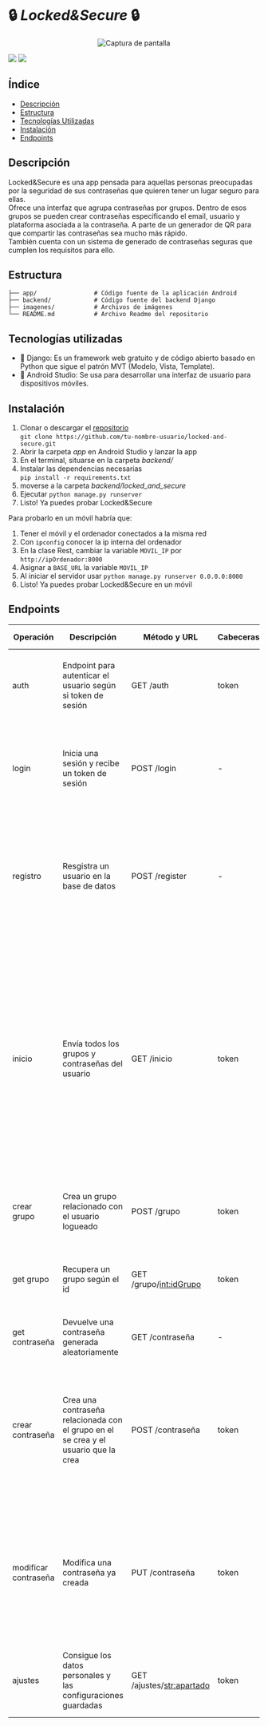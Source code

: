 # :lock: *Locked&Secure* :lock:

<p align="center">
  <img src="https://raw.githubusercontent.com/marioprieto003/locked-and-secure/main/imagenes/lockedsecure-logo.png" alt="Captura de pantalla">
</p>
<p align="left">
  <img src="https://img.shields.io/badge/STATUS-EN%20DESAROLLO-green"> 
  <img src="https://img.shields.io/github/stars/marioprieto003/locked-and-secure">
 </p>


## Índice
- [Descripción](#descripción)
- [Estructura](#estructura)
- [Tecnologías Utilizadas](#tecnologías-utilizadas)
- [Instalación](#instalación)
- [Endpoints](#endpoints)

## Descripción
Locked&Secure es una app pensada para aquellas personas preocupadas por la seguridad de sus contraseñas que quieren tener un lugar seguro para ellas. </br>
Ofrece una interfaz que agrupa contraseñas por grupos. Dentro de esos grupos se pueden crear contraseñas especificando el email, usuario y plataforma asociada a la contraseña. A parte de un generador de QR para que compartir las contraseñas sea mucho más rápido. </br>
También cuenta con un sistema de generado de contraseñas seguras que cumplen los requisitos para ello.

## Estructura
~~~
├── app/                # Código fuente de la aplicación Android
├── backend/            # Código fuente del backend Django
├── imagenes/           # Archivos de imágenes
└── README.md           # Archivo Readme del repositorio
~~~

## Tecnologías utilizadas
- :snake: Django: Es un framework web gratuito y de código abierto basado en Python que sigue el patrón MVT (Modelo, Vista, Template).
- :iphone: Android Studio: Se usa para desarrollar una interfaz de usuario para dispositivos móviles.


## Instalación
1. Clonar o descargar el [repositorio](https://github.com/marioprieto003/locked-and-secure) </br>`git clone https://github.com/tu-nombre-usuario/locked-and-secure.git`
2. Abrir la carpeta *app* en Android Studio y lanzar la app
3. En el terminal, situarse en la carpeta *backend/*
4. Instalar las dependencias necesarias </br> `pip install -r requirements.txt`
5. moverse a la carpeta *backend/locked_and_secure*
6. Ejecutar `python manage.py runserver`
7. Listo! Ya puedes probar Locked&Secure

Para probarlo en un móvil habría que:
1. Tener el móvil y el ordenador conectados a la misma red
2. Con `ipconfig` conocer la ip interna del ordenador
3. En la clase Rest, cambiar la variable `MOVIL_IP` por `http://ipOrdenador:8000`
4. Asignar a `BASE_URL` la variable `MOVIL_IP`
5. Al iniciar el servidor usar `python manage.py runserver 0.0.0.0:8000`
6. Listo! Ya puedes probar Locked&Secure en un móvil

## Endpoints

| Operación            | Descripción                                                                         | Método y URL                | Cabeceras | Cuerpo petición                                                                                                                                          | Respuesta                                                                           | Cuerpo de respuesta(2xx)                                                                                                                                                                                                                                |
| -------------------- | ----------------------------------------------------------------------------------- | --------------------------- | --------- | -------------------------------------------------------------------------------------------------------------------------------------------------------- | ----------------------------------------------------------------------------------- | ------------------------------------------------------------------------------------------------------------------------------------------------------------------------------------------------------------------------------------------------------- |
| auth                 | Endpoint para autenticar el usuario según si token de sesión                        | GET /auth                   | token     | \-                                                                                                                                                       | 200 OK<br>405 Not supported<br>400 Bad request<br>401 Unauthorized                  | {“mensaje”:”ok”}                                                                                                                                                                                                                                        |
| login                | Inicia una sesión y recibe un token de sesión                                       | POST /login                 | \-        | {<br>"email": xx@gmail.com,<br>"contraseña": asd<br>}                                                                                                    | 200 OK<br>405 Not supported<br>400 Bad request<br>401 Unauthorized<br>404 Not found | {<br>"token": "asd78vb7asdn"<br>}                                                                                                                                                                                                                       |
| registro             | Resgistra un usuario en la base de datos                                            | POST /register              | \-        | {<br>"email": xx@gmail.com,<br>"contraseña": asd,<br>"nombre": "andres",<br>"apellido1": "primero",<br>"apellido2": "segundo"<br>}                       | 201 Created<br>400 Bad request<br>405 Not supported<br>409 Conflict                 | {<br>"mensaje": "Usuario creado"<br>}                                                                                                                                                                                                                   |
| inicio               | Envía todos los grupos y contraseñas del usuario                                    | GET /inicio                 | token     | \-                                                                                                                                                       | 200 OK<br>400 Bad request<br>404 Not found<br>405 Not supported                     | [<br>{<br>"id":1,<br>"grupo": "General",<br>"tamaño": 1,<br>"contraseñas": [<br>{<br>"id": 1,<br>"contraseña": qdqwd,<br>"email": cxas@das.com,<br>"usuario": andres,<br>"plataforma": "Instagram",<br>"fecha": 23/07/2023 15:05:05<br>}<br>]<br>}<br>] |
| crear grupo          | Crea un grupo relacionado con el usuario logueado                                   | POST /grupo                 | token     | {<br>"nombre": "RRSS"<br>}                                                                                                                               | 201 Created<br>400 Bad request<br>405 Not supported<br>409 Conflict                 | {“mensaje”:”ok”}                                                                                                                                                                                                                                        |
| get grupo            | Recupera un grupo según el id                                                       | GET /grupo/<int:idGrupo>    | token     | \-                                                                                                                                                       | 200 OK<br>400 Bad request<br>404 Not found<br>405 Not supported                     | {<br>"id":1,<br>"grupo": "General"<br>}                                                                                                                                                                                                                 |
| get contraseña       | Devuelve una contraseña generada aleatoriamente                                     | GET /contraseña             | \-        | \-                                                                                                                                                       | 200 OK<br>405 Not supported                                                         | {<br>"contraseña": "js7fuyGjkd_kld?"<br>}                                                                                                                                                                                                               |
| crear contraseña     | Crea una contraseña relacionada con el grupo en el se crea y el usuario que la crea | POST /contraseña            | token     | {<br>"id": 1,<br>"contraseña": qdqwd,<br>"email": cxas@das.com,<br>"usuario": andres,<br>"plataforma": "Instagram",<br>"fecha": 23/07/2023 15:05:05<br>} | 201 Created<br>400 Bad request<br>405 Not supported<br>409 Conflict                 | {“mensaje”:”ok”}                                                                                                                                                                                                                                        |
| modificar contraseña | Modifica una contraseña ya creada                                                   | PUT /contraseña             | token     | {<br>"id": 1,<br>"contraseña": qdqwd,<br>"email": cxas@das.com,<br>"usuario": andres,<br>"plataforma": "Twitter",<br>"fecha": 23/07/2023 17:05:05<br>}   | 200 OK<br>400 Bad request<br>404 Not found<br>405 Not supported                     | {“mensaje”:”ok”}                                                                                                                                                                                                                                        |
| ajustes              | Consigue los datos personales y las configuraciones guardadas                       | GET /ajustes/<str:apartado> | token     | \-                                                                                                                                                       | 200 OK<br>400 Bad request<br>404 Not found<br>405 Not supported                     | {<br>"nombre": "Andres",<br>"apellidos": "Primero Segundo"<br>}                                                                                                                                                                                         |
